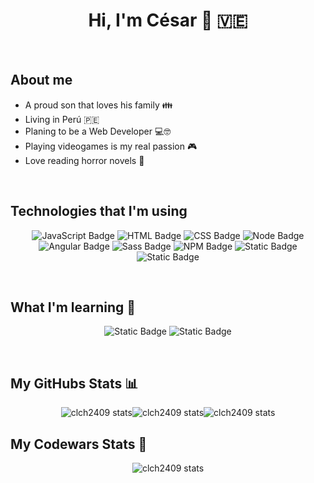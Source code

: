 <h1 align="center">Hi, I'm César 👋 🇻🇪</h1>
<br>

## About me

* A proud son that loves his family 👪
* Living in Perú 🇵🇪
* Planing to be a Web Developer 💻🤓
* Playing videogames is my real passion 🎮
* Love reading horror novels 🧟
<br>

## Technologies that I'm using

<p align="center">
  <img alt="JavaScript Badge" src="https://img.shields.io/badge/JavaScript-F7DF1E?style=for-the-badge&logo=javascript&logoColor=black">
  <img alt="HTML Badge" src="https://img.shields.io/badge/HTML-E34F26?style=for-the-badge&logo=html5&logoColor=white">
  <img alt="CSS Badge" src="https://img.shields.io/badge/CSS-663399?style=for-the-badge&logo=css&logoColor=white">
  <img alt="Node Badge" src="https://img.shields.io/badge/NodeJs-5FA04E?style=for-the-badge&logo=nodedotjs&logoColor=white">
  <img alt="Angular Badge" src="https://img.shields.io/badge/Angular-0F0F11?style=for-the-badge&logo=angular&logoColor=white">
  <img alt="Sass Badge" src="https://img.shields.io/badge/Sass-CC6699?style=for-the-badge&logo=sass&logoColor=white">
  <img alt="NPM Badge" src="https://img.shields.io/badge/NPM-CB3837?style=for-the-badge&logo=npm&logoColor=white">
  <img alt="Static Badge" src="https://img.shields.io/badge/GIT-F05032?style=for-the-badge&logo=git&logoColor=white">
  <img alt="Static Badge" src="https://img.shields.io/badge/GitHub-181717?style=for-the-badge&logo=github&logoColor=white">
  
</p>
<br>

## What I'm learning 🧠

<p align="center">
  <img alt="Static Badge" src="https://img.shields.io/badge/React-61DAFB?style=for-the-badge&logo=react&logoColor=black">
  <img alt="Static Badge" src="https://img.shields.io/badge/PHP-777BB4?style=for-the-badge&logo=php&logoColor=white"> 
  <br/>
</p>
<br>

## My GitHubs Stats 📊

<div style="display: flex; justify-content: center;">

  <img alt="clch2409 stats" src="https://github-readme-stats.vercel.app/api?username=clch2409&theme=blueberry&show_icons=true&hide_border=false&count_private=true" />
  <img alt="clch2409 stats" src="https://github-readme-streak-stats.herokuapp.com/?user=clch2409&theme=blueberry&hide_border=false" />
  <img alt="clch2409 stats" src="https://github-readme-stats.vercel.app/api/top-langs/?username=clch2409&theme=blueberry&show_icons=true&hide_border=false&layout=compact" />

</div>

## My Codewars Stats 🥷

<div style="display: flex; justify-content: center;">

  <img alt="clch2409 stats" src="https://github.r2v.ch/codewars?user=clch2409&stroke=%2327548A&theme=gradient&hide_clan=true&top_languages=true" />

</div>

